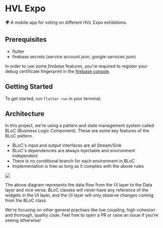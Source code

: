# HVL Expo

🌍 A mobile app for voting on different HVL Expo exhibitions.

## Prerequisites
* flutter
* firebase secrets (service account json, google-services json)

In order to use some *firebase* features, you're required to register your debug certificate fingerprint in the [firebase console](console.firebase.google.com).

## Getting Started

To get started, run ```flutter run``` in your terminal.

## Architecture
In this project, we're using a pattern and state management system called BLoC (Business Logic Component).
These are some key features of the BLoC pattern.

* BLoC's input and output interfaces are all Stream/Sink
* BLoC's dependencies are always injectable and environment independent
* There is no conditional branch for each environment in BLoC
* Implementation is free as long as it complies with the above rules

<img src="https://cdn-images-1.medium.com/max/1200/1*MqYPYKdNBiID0mZ-zyE-mA.png">

The above diagram represents the data flow from the UI layer to the Data layer and vice versa. BLoC classes will never have any reference of the widgets in the UI layer, and the UI layer will only observe changes coming from the BLoC class.

We're focusing on other general practises like low coupling, high cohesion and thorough, quality code. Feel free to open a PR or raise an issue if you're seeing otherwise!
